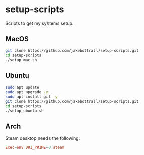 # setup-scripts

Scripts to get my systems setup.

## MacOS

```sh
git clone https://github.com/jakebottrall/setup-scripts.git
cd setup-scripts
./setup_mac.sh
```

## Ubuntu

```sh
sudo apt update
sudo apt upgrade -y
sudo apt install git -y
git clone https://github.com/jakebottrall/setup-scripts.git
cd setup-scripts
./setup_ubuntu.sh
```

## Arch

Steam desktop needs the following:

```toml
Exec=env DRI_PRIME=0 steam
```
